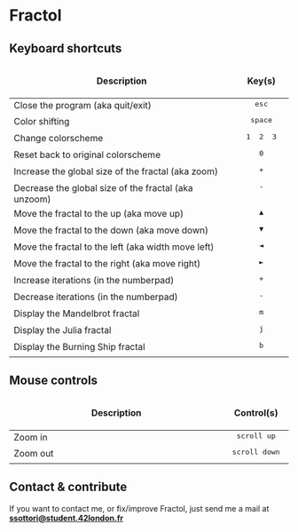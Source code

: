 # Fractol

## Keyboard shortcuts

<table width="100%">
<thead>
<tr>
<td width="65%" height="60px" align="center" cellpadding="0">
<strong>Description</strong>
</td>
<td width="10%" align="center" cellpadding="0">
<span style="width:70px">&nbsp;</span><strong>Key(s)</strong><span style="width:50px">&nbsp;</span>
</td>
</tr>
</thead>
<tbody>
<tr>
<td valign="top" height="30px">Close the program (aka quit/exit)</td>
<td valign="top" align="center"><kbd>&nbsp;esc&nbsp;</kbd></td>
</tr>
<tr>
<td valign="top" height="30px">Color shifting</td>
<td valign="top" align="center"><kbd>&nbsp;space&nbsp;</kbd></td>
</tr>
<tr>
<td valign="top" height="30px">Change colorscheme</td>
<td valign="top" align="center"><kbd>&nbsp;1&nbsp;</kbd><kbd>&nbsp;2&nbsp;</kbd><kbd>&nbsp;3&nbsp;</kbd></td>
</tr>
<tr>
<td valign="top" height="30px">Reset back to original colorscheme</td>
<td valign="top" align="center"><kbd>&nbsp;0&nbsp;</kbd></td>
</tr>
<tr>
<td valign="top" height="30px">Increase the global size of the fractal (aka zoom)</td>
<td valign="top" align="center"><kbd>&nbsp;+&nbsp;</kbd></td>
</tr>
<tr>
<td valign="top" height="30px">Decrease the global size of the fractal (aka unzoom)</td>
<td valign="top" align="center"><kbd>&nbsp;-&nbsp;</kbd></td>
</tr>
<tr>
<td valign="top" height="30px">Move the fractal to the up (aka move up)</td>
<td valign="top" align="center"><kbd>&nbsp;▲&nbsp;</kbd></td>
</tr>
<tr>
<td valign="top" height="30px">Move the fractal to the down (aka move down)</td>
<td valign="top" align="center"><kbd>&nbsp;▼&nbsp;</kbd></td>
</tr>
<tr>
<td valign="top" height="30px">Move the fractal to the left (aka width move left)</td>
<td valign="top" align="center"><kbd>&nbsp;◄&nbsp;</kbd></td>
</tr>
<tr>
<td valign="top" height="30px">Move the fractal to the right (aka move right)</td>
<td valign="top" align="center"><kbd>&nbsp;►&nbsp;</kbd></td>
</tr>
<tr>
<td valign="top" height="30px">Increase iterations (in the numberpad)</td>
<td valign="top" align="center"><kbd>&nbsp;+&nbsp;</kbd></td>
</tr>
<tr>
<td valign="top" height="30px">Decrease iterations (in the numberpad)</td>
<td valign="top" align="center"><kbd>&nbsp;-&nbsp;</kbd></td>
</tr>
<tr>
<td valign="top" height="30px">Display the Mandelbrot fractal</td>
<td valign="top" align="center"><kbd>&nbsp;m&nbsp;</kdb></td>
</tr>
<tr>
<td valign="top" height="30px">Display the Julia fractal</td>
<td valign="top" align="center"><kbd>&nbsp;j&nbsp;</kbd></td>
</tr>
<tr>
<td valign="top" height="30px">Display the Burning Ship fractal</td>
<td valign="top" align="center"><kbd>&nbsp;b&nbsp;</kbd></td>
</tr>
</tbody>
</table>

## Mouse controls

<table width="100%">
<thead>
<tr>
<td width="60%" height="60px" align="center" cellpadding="0">
<strong>Description</strong>
</td>
<td width="10%" align="center" cellpadding="0">
<span style="width:70px">&nbsp;</span><strong>Control(s)</strong><span style="width:50px">&nbsp;</span>
</td>
</tr>
</thead>
<tbody>
<tr>
<td valign="top" height="30px">Zoom in</td>
<td valign="top" align="center"><kbd>&nbsp;scroll up&nbsp;</kbd></td>
</tr>
<tr>
<td valign="top" height="30px">Zoom out</td>
<td valign="top" align="center"><kbd>&nbsp;scroll down&nbsp;</kbd></td>
</tr>
</tbody>
</table>

## Contact & contribute

If you want to contact me, or fix/improve Fractol, just send me a mail at **ssottori@student.42london.fr**

